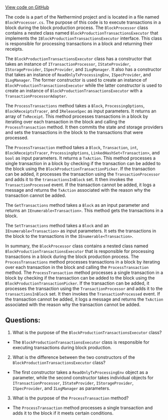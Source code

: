 [View code on GitHub](https://github.com/NethermindEth/nethermind/src/Nethermind/Nethermind.Consensus/Processing/BlockProcessor.BlockProductionTransactionsExecutor.cs)

The code is a part of the Nethermind project and is located in a file named `BlockProcessor.cs`. The purpose of this code is to execute transactions in a block during the block production process. The `BlockProcessor` class contains a nested class named `BlockProductionTransactionsExecutor` that implements the `IBlockProductionTransactionsExecutor` interface. This class is responsible for processing transactions in a block and returning their receipts.

The `BlockProductionTransactionsExecutor` class has a constructor that takes an instance of `ITransactionProcessor`, `IStateProvider`, `IStorageProvider`, `ISpecProvider`, and `ILogManager`. It also has a constructor that takes an instance of `ReadOnlyTxProcessingEnv`, `ISpecProvider`, and `ILogManager`. The former constructor is used to create an instance of `BlockProductionTransactionsExecutor` while the latter constructor is used to create an instance of `BlockProductionTransactionsExecutor` with a `TransactionProcessorAdapter`.

The `ProcessTransactions` method takes a `Block`, `ProcessingOptions`, `BlockReceiptsTracer`, and `IReleaseSpec` as input parameters. It returns an array of `TxReceipt`. This method processes transactions in a block by iterating over each transaction in the block and calling the `ProcessTransaction` method. It then commits the state and storage providers and sets the transactions in the block to the transactions that were processed.

The `ProcessTransaction` method takes a `Block`, `Transaction`, `int`, `BlockReceiptsTracer`, `ProcessingOptions`, `LinkedHashSet<Transaction>`, and `bool` as input parameters. It returns a `TxAction`. This method processes a single transaction in a block by checking if the transaction can be added to the block using the `BlockProductionTransactionPicker`. If the transaction can be added, it processes the transaction using the `TransactionProcessor` and adds it to the `transactionsInBlock` set. It then invokes the `TransactionProcessed` event. If the transaction cannot be added, it logs a message and returns the `TxAction` associated with the reason why the transaction cannot be added.

The `GetTransactions` method takes a `Block` as an input parameter and returns an `IEnumerable<Transaction>`. This method gets the transactions in a block.

The `SetTransactions` method takes a `Block` and an `IEnumerable<Transaction>` as input parameters. It sets the transactions in the block to the transactions in the `IEnumerable<Transaction>`.

In summary, the `BlockProcessor` class contains a nested class named `BlockProductionTransactionsExecutor` that is responsible for processing transactions in a block during the block production process. The `ProcessTransactions` method processes transactions in a block by iterating over each transaction in the block and calling the `ProcessTransaction` method. The `ProcessTransaction` method processes a single transaction in a block by checking if the transaction can be added to the block using the `BlockProductionTransactionPicker`. If the transaction can be added, it processes the transaction using the `TransactionProcessor` and adds it to the `transactionsInBlock` set. It then invokes the `TransactionProcessed` event. If the transaction cannot be added, it logs a message and returns the `TxAction` associated with the reason why the transaction cannot be added.
## Questions: 
 1. What is the purpose of the `BlockProductionTransactionsExecutor` class?
- The `BlockProductionTransactionsExecutor` class is responsible for executing transactions during block production.

2. What is the difference between the two constructors of the `BlockProductionTransactionsExecutor` class?
- The first constructor takes a `ReadOnlyTxProcessingEnv` object as a parameter, while the second constructor takes individual objects for `ITransactionProcessor`, `IStateProvider`, `IStorageProvider`, `ISpecProvider`, and `ILogManager` as parameters.

3. What is the purpose of the `ProcessTransaction` method?
- The `ProcessTransaction` method processes a single transaction and adds it to the block if it meets certain conditions.